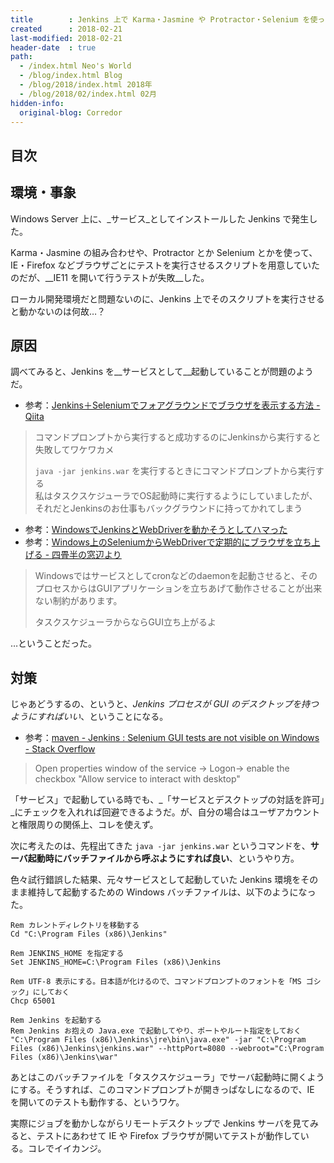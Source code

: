 ```yaml
---
title        : Jenkins 上で Karma・Jasmine や Protractor・Selenium を使ったブラウザテストが正常に動作しない問題、こうやって対応した
created      : 2018-02-21
last-modified: 2018-02-21
header-date  : true
path:
  - /index.html Neo's World
  - /blog/index.html Blog
  - /blog/2018/index.html 2018年
  - /blog/2018/02/index.html 02月
hidden-info:
  original-blog: Corredor
---
```


## 目次

## 環境・事象

Windows Server 上に、_サービス_としてインストールした Jenkins で発生した。

Karma・Jasmine の組み合わせや、Protractor とか Selenium とかを使って、IE・Firefox などブラウザごとにテストを実行させるスクリプトを用意していたのだが、__IE11 を開いて行うテストが失敗__した。

ローカル開発環境だと問題ないのに、Jenkins 上でそのスクリプトを実行させると動かないのは何故…？

## 原因

調べてみると、Jenkins を__サービスとして__起動していることが問題のようだ。

- 参考：[Jenkins＋Seleniumでフォアグラウンドでブラウザを表示する方法 - Qiita](https://qiita.com/oh_rusty_nail/items/237a6acd2dc23aece9f0)

> コマンドプロンプトから実行すると成功するのにJenkinsから実行すると失敗してワケワカメ
> 
> `java -jar jenkins.war` を実行するときにコマンドプロンプトから実行する  
> 私はタスクスケジューラでOS起動時に実行するようにしていましたが、それだとJenkinsのお仕事もバックグラウンドに持ってかれてしまう

- 参考：[WindowsでJenkinsとWebDriverを動かそうとしてハマった](http://daipresents.com/2014/windows-webdriver/)
- 参考：[Windows上のSeleniumからWebDriverで定期的にブラウザを立ち上げる - 四畳半の窓辺より](http://asaby.hatenablog.com/entry/2013/01/23/000421)

> Windowsではサービスとしてcronなどのdaemonを起動させると、そのプロセスからはGUIアプリケーションを立ちあげて動作させることが出来ない制約があります。
> 
> タスクスケジューラからならGUI立ち上がるよ

…ということだった。

## 対策

じゃあどうするの、というと、_Jenkins プロセスが GUI のデスクトップを持つようにすればいい_、ということになる。

- 参考：[maven - Jenkins : Selenium GUI tests are not visible on Windows - Stack Overflow](https://stackoverflow.com/questions/9618774/jenkins-selenium-gui-tests-are-not-visible-on-windows)

> Open properties window of the service -> Logon-> enable the checkbox "Allow service to interact with desktop"

「サービス」で起動している時でも、_「サービスとデスクトップの対話を許可」_にチェックを入れれば回避できるようだ。が、自分の場合はユーザアカウントと権限周りの関係上、コレを使えず。

次に考えたのは、先程出てきた `java -jar jenkins.war` というコマンドを、__サーバ起動時にバッチファイルから呼ぶようにすれば良い__、というやり方。

色々試行錯誤した結果、元々サービスとして起動していた Jenkins 環境をそのまま維持して起動するための Windows バッチファイルは、以下のようになった。

```dosbatch
Rem カレントディレクトリを移動する
Cd "C:\Program Files (x86)\Jenkins"

Rem JENKINS_HOME を指定する
Set JENKINS_HOME=C:\Program Files (x86)\Jenkins

Rem UTF-8 表示にする。日本語が化けるので、コマンドプロンプトのフォントを「MS ゴシック」にしておく
Chcp 65001

Rem Jenkins を起動する
Rem Jenkins お抱えの Java.exe で起動してやり、ポートやルート指定をしておく
"C:\Program Files (x86)\Jenkins\jre\bin\java.exe" -jar "C:\Program Files (x86)\Jenkins\jenkins.war" --httpPort=8080 --webroot="C:\Program Files (x86)\Jenkins\war"
```

あとはこのバッチファイルを「タスクスケジューラ」でサーバ起動時に開くようにする。そうすれば、このコマンドプロンプトが開きっぱなしになるので、IE を開いてのテストも動作する、というワケ。

実際にジョブを動かしながらリモートデスクトップで Jenkins サーバを見てみると、テストにあわせて IE や Firefox ブラウザが開いてテストが動作している。コレでイイカンジ。
